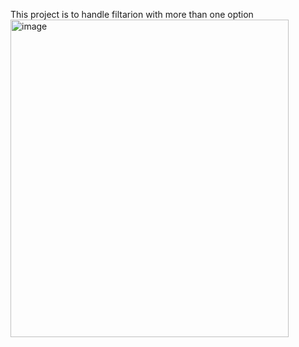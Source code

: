 This project is to handle filtarion with more than one option
<img width="445" height="508" alt="image" src="https://github.com/user-attachments/assets/f0114c57-b478-4d31-bfc5-4a3caa4eda93" />
